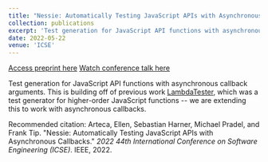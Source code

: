 ```yaml
---
title: "Nessie: Automatically Testing JavaScript APIs with Asynchronous Callbacks"
collection: publications
excerpt: 'Test generation for JavaScript API functions with asynchronous callback arguments. <a href='http://emarteca.github.io/files/icse22.pdf'>[talk]</a>'
date: 2022-05-22
venue: 'ICSE'
---
```


<a href='http://emarteca.github.io/files/icse22.pdf'>Access preprint here</a>
<a href='http://emarteca.github.io/files/icse22.pdf'>Watch conference talk here</a>

Test generation for JavaScript API functions with asynchronous callback arguments.
This is building off of previous work [LambdaTester](https://dl.acm.org/doi/pdf/10.1145/3276531), which was a test generator for higher-order JavaScript functions -- we are extending this to work with asynchronous callbacks.

Recommended citation: Arteca, Ellen, Sebastian Harner, Michael Pradel, and Frank Tip. "Nessie: Automatically Testing JavaScript APIs with Asynchronous Callbacks." <i>2022 44th International Conference on Software Engineering (ICSE)</i>. IEEE, 2022.